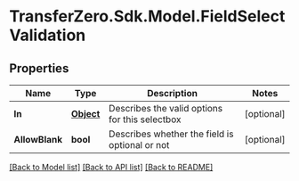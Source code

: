 
# TransferZero.Sdk.Model.FieldSelectValidation

## Properties

Name | Type | Description | Notes
------------ | ------------- | ------------- | -------------
**In** | [**Object**](.md) | Describes the valid options for this selectbox | [optional] 
**AllowBlank** | **bool** | Describes whether the field is optional or not | [optional] 

[[Back to Model list]](../README.md#documentation-for-models)
[[Back to API list]](../README.md#documentation-for-api-endpoints)
[[Back to README]](../README.md)

